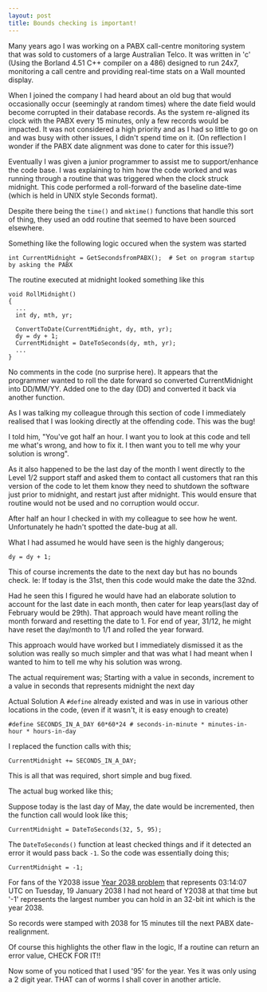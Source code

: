 ```yaml
---
layout: post
title: Bounds checking is important!
---
```



Many years ago I was working on a PABX call-centre monitoring system that was sold to customers of a large Australian Telco. It was written in 'c' (Using the Borland 4.51 C++ compiler on a 486) designed to run 24x7, monitoring a call centre and providing real-time stats on a Wall mounted display.

When I joined the company I had heard about an old bug that would occasionally occur (seemingly at random times) where the date field would become corrupted in their database records. As the system re-aligned its clock with the PABX every 15 minutes, only a few records would be impacted. It was not considered a high priority and as I had so little to go on and was busy with other issues, I didn't spend time on it. (On reflection I wonder if the PABX date alignment was done to cater for this issue?)

Eventually I was given a junior programmer to assist me to support/enhance the code base. I was explaining to him how the code worked and was running through a routine that was triggered when the clock struck midnight.
This code performed a roll-forward of the baseline date-time (which is held in UNIX style Seconds format).

Despite there being the `time()` and `mktime()` functions that handle this sort of thing, they used an odd routine that seemed to have been sourced elsewhere.

Something like the following logic occured when the system was started

```
int CurrentMidnight = GetSecondsfromPABX();  # Set on program startup by asking the PABX
```

The routine executed at midnight looked something like this

```
void RollMidnight()
{
  ...
  int dy, mth, yr;

  ConvertToDate(CurrentMidnight, dy, mth, yr);
  dy = dy + 1;
  CurrentMidnight = DateToSeconds(dy, mth, yr);
  ...
}
```

No comments in the code (no surprise here). It appears that the programmer wanted to roll the date forward so converted CurrentMidnight into DD/MM/YY. Added one to the day (DD) and converted it back via another function.

As I was talking my colleague through this section of code I immediately realised that I was looking directly at the offending code. This was the bug!

I told him,
"You've got half an hour. I want you to look at this code and tell me what's wrong, and how to fix it. I then want you to tell me why your solution is wrong".

As it also happened to be the last day of the month I went directly to the Level 1/2 support staff and asked them to contact all customers that ran this version of the code to let them know they need to shutdown the software just prior to midnight, and restart just after midnight. This would ensure that routine would not be used and no corruption would occur.

After half an hour I checked in with my colleague to see how he went.
Unfortunately he hadn't spotted the date-bug at all.

What I had assumed he would have seen is the highly dangerous;

```
dy = dy + 1;
```

This of course increments the date to the next day but has no bounds check.
Ie: If today is the 31st, then this code would make the date the 32nd.

Had he seen this I figured he would have had an elaborate solution to account for the last date in each month, then cater for leap years(last day of February would be 29th). That approach would have meant rolling the month forward and resetting the date to 1.
For end of year, 31/12, he might have reset the day/month to 1/1 and rolled the year forward.

This approach would have worked but I immediately dismissed it as the solution was really so much simpler and that was what I had meant when I wanted to him to tell me why his solution was wrong.

The actual requirement was;
Starting with a value in seconds, increment to a value in seconds that represents midnight the next day

Actual Solution
A `#define` already existed and was in use in various other locations in the code, (even if it wasn't, it is easy enough to create)

```
#define SECONDS_IN_A_DAY 60*60*24 # seconds-in-minute * minutes-in-hour * hours-in-day
```

I replaced the function calls with this;

```
CurrentMidnight += SECONDS_IN_A_DAY;
```

This is all that was required, short simple and bug fixed.


The actual bug worked like this;

Suppose today is the last day of May, the date would be incremented, then the function call would look like this;

```
CurrentMidnight = DateToSeconds(32, 5, 95);
```

The `DateToSeconds()` function at least checked things and if it detected an error it would pass back `-1`.
So the code was essentially doing this;

```
CurrentMidnight = -1;
```

For fans of the Y2038 issue [Year 2038 problem](http://en.wikipedia.org/wiki/Year_2038_problem) that represents 03:14:07 UTC on Tuesday, 19 January 2038
I had not heard of Y2038 at that time but '-1' represents the largest number you can hold in an 32-bit int which is the year 2038.

So records were stamped with 2038 for 15 minutes till the next PABX date-realignment.

Of course this highlights the other flaw in the logic,
If a routine can return an error value, CHECK FOR IT!!

Now some of you noticed that I used '95' for the year. Yes it was only using a 2 digit year. THAT can of worms I shall cover in another article.